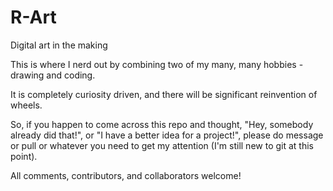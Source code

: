 # R-Art
Digital art in the making

This is where I nerd out by combining two of my many, many hobbies - drawing and coding.

It is completely curiosity driven, and there will be significant reinvention of wheels. 

So, if you happen to come across this repo and thought, "Hey, somebody already did that!", or "I have a better idea for a project!", please do message or pull or whatever you need to get my attention (I'm still new to git at this point). 

All comments, contributors, and collaborators welcome!
